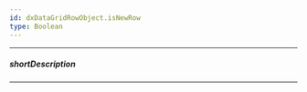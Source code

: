 ```yaml
---
id: dxDataGridRowObject.isNewRow
type: Boolean
---
```

---
##### shortDescription
<!-- Description goes here -->

---
<!-- Description goes here -->